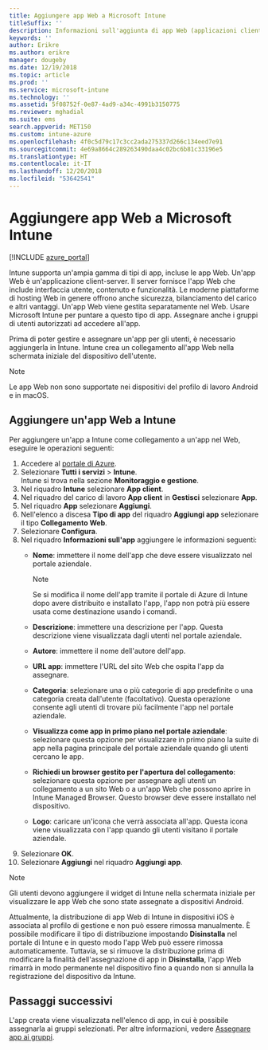 ```yaml
---
title: Aggiungere app Web a Microsoft Intune
titleSuffix: ''
description: Informazioni sull'aggiunta di app Web (applicazioni client-server) a Microsoft Intune.
keywords: ''
author: Erikre
ms.author: erikre
manager: dougeby
ms.date: 12/19/2018
ms.topic: article
ms.prod: ''
ms.service: microsoft-intune
ms.technology: ''
ms.assetid: 5f08752f-0e87-4ad9-a34c-4991b3150775
ms.reviewer: mghadial
ms.suite: ems
search.appverid: MET150
ms.custom: intune-azure
ms.openlocfilehash: 4f0c5d79c17c3cc2ada275337d266c134eed7e91
ms.sourcegitcommit: 4e69a8664c289263490daa4c02bc6b81c33196e5
ms.translationtype: HT
ms.contentlocale: it-IT
ms.lasthandoff: 12/20/2018
ms.locfileid: "53642541"
---
```

# <a name="add-web-apps-to-microsoft-intune"></a>Aggiungere app Web a Microsoft Intune

[!INCLUDE [azure_portal](./includes/azure_portal.md)]

Intune supporta un'ampia gamma di tipi di app, incluse le app Web. Un'app Web è un'applicazione client-server. Il server fornisce l'app Web che include interfaccia utente, contenuto e funzionalità. Le moderne piattaforme di hosting Web in genere offrono anche sicurezza, bilanciamento del carico e altri vantaggi. Un'app Web viene gestita separatamente nel Web. Usare Microsoft Intune per puntare a questo tipo di app. Assegnare anche i gruppi di utenti autorizzati ad accedere all'app. 

Prima di poter gestire e assegnare un'app per gli utenti, è necessario aggiungerla in Intune. Intune crea un collegamento all'app Web nella schermata iniziale del dispositivo dell'utente.

> [!Note]
> Le app Web non sono supportate nei dispositivi del profilo di lavoro Android e in macOS.

## <a name="add-a-web-app-to-intune"></a>Aggiungere un'app Web a Intune
Per aggiungere un'app a Intune come collegamento a un'app nel Web, eseguire le operazioni seguenti:

1. Accedere al [portale di Azure](https://portal.azure.com).
2. Selezionare **Tutti i servizi** > **Intune**.  
    Intune si trova nella sezione **Monitoraggio e gestione**.
3. Nel riquadro **Intune** selezionare **App client**.
4. Nel riquadro del carico di lavoro **App client** in **Gestisci** selezionare **App**.
5. Nel riquadro **App** selezionare **Aggiungi**.
6. Nell'elenco a discesa **Tipo di app** del riquadro **Aggiungi app** selezionare il tipo **Collegamento Web**.
7. Selezionare **Configura**.
8. Nel riquadro **Informazioni sull'app** aggiungere le informazioni seguenti:
    - **Nome**:  immettere il nome dell'app che deve essere visualizzato nel portale aziendale. 
    
        > [!NOTE]
        > Se si modifica il nome dell'app tramite il portale di Azure di Intune dopo avere distribuito e installato l'app, l'app non potrà più essere usata come destinazione usando i comandi.
    
    - **Descrizione**: immettere una descrizione per l'app. Questa descrizione viene visualizzata dagli utenti nel portale aziendale.
    - **Autore**: immettere il nome dell'autore dell'app.
    - **URL app**: immettere l'URL del sito Web che ospita l'app da assegnare.
    - **Categoria**: selezionare una o più categorie di app predefinite o una categoria creata dall'utente (facoltativo). Questa operazione consente agli utenti di trovare più facilmente l'app nel portale aziendale.
    - **Visualizza come app in primo piano nel portale aziendale**: selezionare questa opzione per visualizzare in primo piano la suite di app nella pagina principale del portale aziendale quando gli utenti cercano le app.
    - **Richiedi un browser gestito per l'apertura del collegamento**: selezionare questa opzione per assegnare agli utenti un collegamento a un sito Web o a un'app Web che possono aprire in Intune Managed Browser. Questo browser deve essere installato nel dispositivo.
    - **Logo**: caricare un'icona che verrà associata all'app. Questa icona viene visualizzata con l'app quando gli utenti visitano il portale aziendale.
9. Selezionare **OK**.
10. Selezionare **Aggiungi** nel riquadro **Aggiungi app**.

> [!Note]
> Gli utenti devono aggiungere il widget di Intune nella schermata iniziale per visualizzare le app Web che sono state assegnate a dispositivi Android.
>
> Attualmente, la distribuzione di app Web di Intune in dispositivi iOS è associata al profilo di gestione e non può essere rimossa manualmente. È possibile modificare il tipo di distribuzione impostando **Disinstalla** nel portale di Intune e in questo modo l'app Web può essere rimossa automaticamente. Tuttavia, se si rimuove la distribuzione prima di modificare la finalità dell'assegnazione di app in **Disinstalla**, l'app Web rimarrà in modo permanente nel dispositivo fino a quando non si annulla la registrazione del dispositivo da Intune.

## <a name="next-steps"></a>Passaggi successivi

L'app creata viene visualizzata nell'elenco di app, in cui è possibile assegnarla ai gruppi selezionati. Per altre informazioni, vedere [Assegnare app ai gruppi](apps-deploy.md). 
